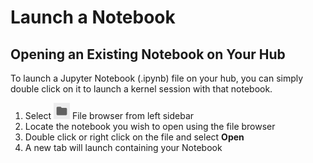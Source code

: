 # Launch a Notebook

## Opening an Existing Notebook on Your Hub

To launch a Jupyter Notebook \(.ipynb\) file on your hub, you can simply double click on it to launch a kernel session with that notebook.

1. Select ![](../.gitbook/assets/screenshot-from-2018-09-19-09-14-01.png) File browser from left sidebar
2. Locate the notebook you wish to open using the file browser
3. Double click or right click on the file and select **Open**
4. A new tab will launch containing your Notebook

## 

